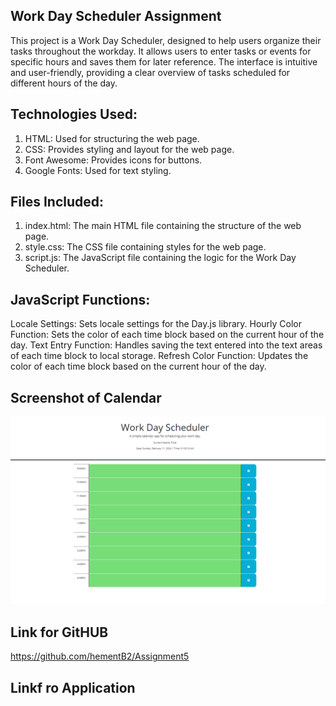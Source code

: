 ## Work Day Scheduler Assignment
This project is a Work Day Scheduler, designed to help users organize their tasks throughout the workday. It allows users to enter tasks or events for specific hours and saves them for later reference. The interface is intuitive and user-friendly, providing a clear overview of tasks scheduled for different hours of the day.

## Technologies Used:
1. HTML: Used for structuring the web page.
2. CSS: Provides styling and layout for the web page.
3. Font Awesome: Provides icons for buttons.
4. Google Fonts: Used for text styling.

## Files Included:
1. index.html: The main HTML file containing the structure of the web page.
2. style.css: The CSS file containing styles for the web page.
3. script.js: The JavaScript file containing the logic for the Work Day Scheduler.

## JavaScript Functions:
Locale Settings: Sets locale settings for the Day.js library.
Hourly Color Function: Sets the color of each time block based on the current hour of the day.
Text Entry Function: Handles saving the text entered into the text areas of each time block to local storage.
Refresh Color Function: Updates the color of each time block based on the current hour of the day.

## Screenshot of Calendar

![alt text](image.png)

## Link for GitHUB
https://github.com/hementB2/Assignment5

## Linkf ro Application



